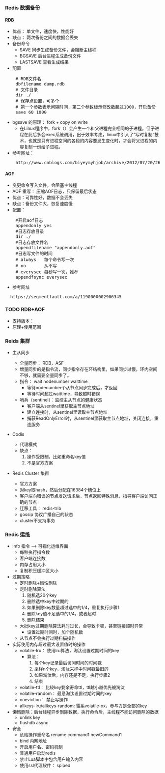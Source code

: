 ### Redis 数据备份
#### RDB
- 优点： 单文件，速度快，性能好
- 缺点： 两次备份之间的数据会丢失
- 备份命令
    - SAVE     同步生成备份文件，会阻断主线程
    - BGSAVE   后台进程生成备份文件
    - LASTSAVE 查看生成结果
- 配置
<pre>
    # RDB文件名
    dbfilename dump.rdb
    # 文件目录
    dir ./
    # 保存点设置，可多个
    # 第一个参数表示间隔时间，第二个参数标示修改数超过1000，开启备份
    save 60 1000
</pre>
- bgsave 的原理： fork + copy on write
    - 在Linux程序中，fork（）会产生一个和父进程完全相同的子进程，但子进程在此后多会exec系统调用，出于效率考虑，linux中引入了“写时复制“技术，也就是只有进程空间的各段的内容要发生变化时，才会将父进程的内容复制一份给子进程。
- 参考网址： 
<pre>
    http://www.cnblogs.com/biyeymyhjob/archive/2012/07/20/2601655.html 
</pre>
    
#### AOF
- 变更命令写入文件，会阻塞主线程
- AOF 重写： 压缩AOF日志，只保留最后状态
- 优点：可靠性好，数据不会丢失
- 缺点：备份文件大，恢复速度慢
- 配置：
<pre>
    #开启aof日志
    appendonly yes
    #日志存放目录
    dir ./
    #日志存放文件名
    appendfilename "appendonly.aof"
    #日志写文件的时间
    # always   每个命令写一次
    # no       从不写
    # everysec 每秒写一次，推荐
    appendfsync everysec
</pre>
- 参考网址
<pre>
  https://segmentfault.com/a/1190000002906345
</pre>

### TODO RDB+AOF 
- 支持版本： 
- 原理+使用范围


### Reids 集群
- 主从同步
    - 全量同步： RDB，ASF
    - 增量同步的是指令流，同步指令存在环结构里，如果同步过慢，环内空间不够，就需要全量同步了。
    - 指令： wait  nodenumber waittime
        - 等待nodenumber个从节点同步完成后，才返回
        - 等待时间超过waittime，导致超时错误
    - 哨兵（sentinel）：监控主从节点的健康状态
        - 客户端从sentinel里获取主节点地址
        - 建立连接时，从sentinel里读取主节点地址
        - 捕获ReadOnlyError时，从sentinel里获取主节点地址，关闭连接，重连服务
- Codis
    - 代理模式
    - 缺点： 
        1. 操作受限制，比如重命名key值
        2. 不是官方方案
    
- Redis Cluster 集群
    - 官方方案
    - 对key取hash，然后分配在16384个槽位上
    - 客户端向错误的节点发送请求后，节点返回特殊消息，指导客户端访问正确的节点
    - 迁移工具： redis-trib
    - gossip 协议广播自己的状态
    - cluster不支持事务

### Redis 运维
- info 指令 --> 可视化运维界面
    - 每秒执行指令数
    - 客户端连接数
    - 内存占用大小
    - 复制积压缓冲区大小
- 过期策略
    - 定时删除+惰性删除
    - 定时删除算法
        1. 随机选20个key
        2. 删除选中key中过期的
        3. 如果删除key数量超过选中的1/4，重复执行步骤1
        4. 删除key值不足选中的1/4，或者超时
        5. 删除结束
    - 大批key过期删除算法耗时过长，会导致卡顿，甚至链接超时异常
        - 设置过期时间时，加个随机数
    - 从节点不会执行过期扫描操作
- 实际使用内存超过最大设置值时的操作
    - volatile-lru： 使用lru算法，淘汰设置过期时间的key
        - 算法： 
            1. 每个key记录最后访问时间的时间戳
            2. 采样n个key，淘汰采样中时间戳最旧的
            3. 如果淘汰后，内存还是不足，执行步骤2
            4. 结束
    - volatile-ttl： 比较key剩余寿命ttl，ttl越小越优先被淘汰
    - volatile-random： 最忌淘汰设置过期时间的key
    - noeviction：   禁止写操作
    - allkeys-lru/allkeys-random: 雷系volatile-xx，参与方是全部的key
- 懒惰删除：后台线程异步删除数据，执行命令后，主线程不能访问删除的数据  
    - unlink key
    - flushdb async
- 安全
    - 危险操作重命名 rename command1 newCommand1
    - bind 内网地址
    - 开启用户名、密码机制
    - 普通用户启动redis
    - 禁止Lua脚本中包含用户输入内容
    - 使用ssl代理软件： spiped